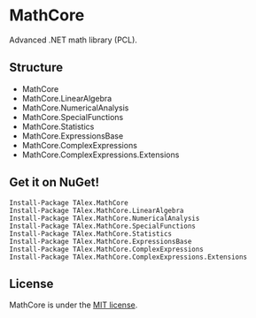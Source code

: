 # MathCore
Advanced .NET math library (PCL).

## Structure
* MathCore
* MathCore.LinearAlgebra
* MathCore.NumericalAnalysis
* MathCore.SpecialFunctions
* MathCore.Statistics
* MathCore.ExpressionsBase
* MathCore.ComplexExpressions
* MathCore.ComplexExpressions.Extensions

## Get it on NuGet!
```
Install-Package TAlex.MathCore
Install-Package TAlex.MathCore.LinearAlgebra
Install-Package TAlex.MathCore.NumericalAnalysis
Install-Package TAlex.MathCore.SpecialFunctions
Install-Package TAlex.MathCore.Statistics
Install-Package TAlex.MathCore.ExpressionsBase
Install-Package TAlex.MathCore.ComplexExpressions
Install-Package TAlex.MathCore.ComplexExpressions.Extensions
```

## License
MathCore is under the [MIT license](https://github.com/T-Alex/MathCore/blob/master/LICENSE.md).
